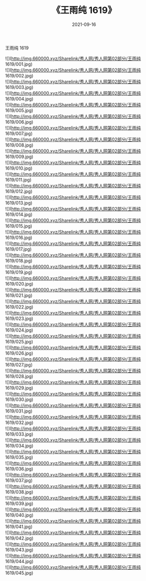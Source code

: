 ﻿---
layout: post
title:  《王雨纯 1619》
date:   2021-09-16
img: http://img.660000.xyz/Sharelink/秀人网/秀人网第02部分/王雨纯 1619/000.jpg
categories: [美女, 清纯, 唯美]
---

王雨纯 1619

  ![](http://img.660000.xyz/Sharelink/秀人网/秀人网第02部分/王雨纯 1619/001.jpg) <br> ![](http://img.660000.xyz/Sharelink/秀人网/秀人网第02部分/王雨纯 1619/002.jpg) <br> ![](http://img.660000.xyz/Sharelink/秀人网/秀人网第02部分/王雨纯 1619/003.jpg) <br> ![](http://img.660000.xyz/Sharelink/秀人网/秀人网第02部分/王雨纯 1619/004.jpg) <br> ![](http://img.660000.xyz/Sharelink/秀人网/秀人网第02部分/王雨纯 1619/005.jpg) <br> ![](http://img.660000.xyz/Sharelink/秀人网/秀人网第02部分/王雨纯 1619/006.jpg) <br> ![](http://img.660000.xyz/Sharelink/秀人网/秀人网第02部分/王雨纯 1619/007.jpg) <br> ![](http://img.660000.xyz/Sharelink/秀人网/秀人网第02部分/王雨纯 1619/008.jpg) <br> ![](http://img.660000.xyz/Sharelink/秀人网/秀人网第02部分/王雨纯 1619/009.jpg) <br> ![](http://img.660000.xyz/Sharelink/秀人网/秀人网第02部分/王雨纯 1619/010.jpg) <br> ![](http://img.660000.xyz/Sharelink/秀人网/秀人网第02部分/王雨纯 1619/011.jpg) <br> ![](http://img.660000.xyz/Sharelink/秀人网/秀人网第02部分/王雨纯 1619/012.jpg) <br> ![](http://img.660000.xyz/Sharelink/秀人网/秀人网第02部分/王雨纯 1619/013.jpg) <br> ![](http://img.660000.xyz/Sharelink/秀人网/秀人网第02部分/王雨纯 1619/014.jpg) <br> ![](http://img.660000.xyz/Sharelink/秀人网/秀人网第02部分/王雨纯 1619/015.jpg) <br> ![](http://img.660000.xyz/Sharelink/秀人网/秀人网第02部分/王雨纯 1619/016.jpg) <br> ![](http://img.660000.xyz/Sharelink/秀人网/秀人网第02部分/王雨纯 1619/017.jpg) <br> ![](http://img.660000.xyz/Sharelink/秀人网/秀人网第02部分/王雨纯 1619/018.jpg) <br> ![](http://img.660000.xyz/Sharelink/秀人网/秀人网第02部分/王雨纯 1619/019.jpg) <br> ![](http://img.660000.xyz/Sharelink/秀人网/秀人网第02部分/王雨纯 1619/020.jpg) <br> ![](http://img.660000.xyz/Sharelink/秀人网/秀人网第02部分/王雨纯 1619/021.jpg) <br> ![](http://img.660000.xyz/Sharelink/秀人网/秀人网第02部分/王雨纯 1619/022.jpg) <br> ![](http://img.660000.xyz/Sharelink/秀人网/秀人网第02部分/王雨纯 1619/023.jpg) <br> ![](http://img.660000.xyz/Sharelink/秀人网/秀人网第02部分/王雨纯 1619/024.jpg) <br> ![](http://img.660000.xyz/Sharelink/秀人网/秀人网第02部分/王雨纯 1619/025.jpg) <br> ![](http://img.660000.xyz/Sharelink/秀人网/秀人网第02部分/王雨纯 1619/026.jpg) <br> ![](http://img.660000.xyz/Sharelink/秀人网/秀人网第02部分/王雨纯 1619/027.jpg) <br> ![](http://img.660000.xyz/Sharelink/秀人网/秀人网第02部分/王雨纯 1619/028.jpg) <br> ![](http://img.660000.xyz/Sharelink/秀人网/秀人网第02部分/王雨纯 1619/029.jpg) <br> ![](http://img.660000.xyz/Sharelink/秀人网/秀人网第02部分/王雨纯 1619/030.jpg) <br> ![](http://img.660000.xyz/Sharelink/秀人网/秀人网第02部分/王雨纯 1619/031.jpg) <br> ![](http://img.660000.xyz/Sharelink/秀人网/秀人网第02部分/王雨纯 1619/032.jpg) <br> ![](http://img.660000.xyz/Sharelink/秀人网/秀人网第02部分/王雨纯 1619/033.jpg) <br> ![](http://img.660000.xyz/Sharelink/秀人网/秀人网第02部分/王雨纯 1619/034.jpg) <br> ![](http://img.660000.xyz/Sharelink/秀人网/秀人网第02部分/王雨纯 1619/035.jpg) <br> ![](http://img.660000.xyz/Sharelink/秀人网/秀人网第02部分/王雨纯 1619/036.jpg) <br> ![](http://img.660000.xyz/Sharelink/秀人网/秀人网第02部分/王雨纯 1619/037.jpg) <br> ![](http://img.660000.xyz/Sharelink/秀人网/秀人网第02部分/王雨纯 1619/038.jpg) <br> ![](http://img.660000.xyz/Sharelink/秀人网/秀人网第02部分/王雨纯 1619/039.jpg) <br> ![](http://img.660000.xyz/Sharelink/秀人网/秀人网第02部分/王雨纯 1619/040.jpg) <br> ![](http://img.660000.xyz/Sharelink/秀人网/秀人网第02部分/王雨纯 1619/041.jpg) <br> ![](http://img.660000.xyz/Sharelink/秀人网/秀人网第02部分/王雨纯 1619/042.jpg) <br> ![](http://img.660000.xyz/Sharelink/秀人网/秀人网第02部分/王雨纯 1619/043.jpg) <br> ![](http://img.660000.xyz/Sharelink/秀人网/秀人网第02部分/王雨纯 1619/044.jpg) <br> ![](http://img.660000.xyz/Sharelink/秀人网/秀人网第02部分/王雨纯 1619/045.jpg) <br>